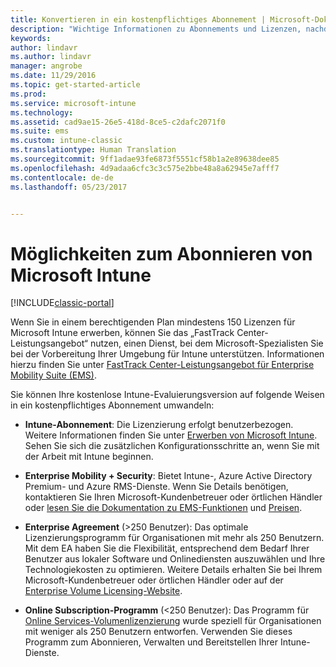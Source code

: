 ```yaml
---
title: Konvertieren in ein kostenpflichtiges Abonnement | Microsoft-Dokumentation
description: "Wichtige Informationen zu Abonnements und Lizenzen, nachdem Sie Ihre kostenlose 30-tägige Evaluierungsversion von Intune eingerichtet haben."
keywords: 
author: lindavr
ms.author: lindavr
manager: angrobe
ms.date: 11/29/2016
ms.topic: get-started-article
ms.prod: 
ms.service: microsoft-intune
ms.technology: 
ms.assetid: cad9ae15-26e5-418d-8ce5-c2dafc2071f0
ms.suite: ems
ms.custom: intune-classic
ms.translationtype: Human Translation
ms.sourcegitcommit: 9ff1adae93fe6873f5551cf58b1a2e89638dee85
ms.openlocfilehash: 4d9adaa6cfc3c3c575e2bbe48a8a62945e7afff7
ms.contentlocale: de-de
ms.lasthandoff: 05/23/2017


---
```


# <a name="ways-to-subscribe-to-microsoft-intune"></a>Möglichkeiten zum Abonnieren von Microsoft Intune

[!INCLUDE[classic-portal](../includes/classic-portal.md)]

Wenn Sie in einem berechtigenden Plan mindestens 150 Lizenzen für Microsoft Intune erwerben, können Sie das „FastTrack Center-Leistungsangebot“ nutzen, einen Dienst, bei dem Microsoft-Spezialisten Sie bei der Vorbereitung Ihrer Umgebung für Intune unterstützen. Informationen hierzu finden Sie unter [FastTrack Center-Leistungsangebot für Enterprise Mobility Suite (EMS)](https://docs.microsoft.com/enterprise-mobility/Solutions/fasttrack-center-benefit-for-enterprise-mobility-suite-ems).

Sie können Ihre kostenlose Intune-Evaluierungsversion auf folgende Weisen in ein kostenpflichtiges Abonnement umwandeln:

-   **Intune-Abonnement**: Die Lizenzierung erfolgt benutzerbezogen. Weitere Informationen finden Sie unter [Erwerben von Microsoft Intune](/intune-classic/get-started/start-with-a-paid-subscription-to-microsoft-intune). Sehen Sie sich die zusätzlichen Konfigurationsschritte an, wenn Sie mit der Arbeit mit Intune beginnen.

-   **Enterprise Mobility + Security**: Bietet Intune-, Azure Active Directory Premium- und Azure RMS-Dienste. Wenn Sie Details benötigen, kontaktieren Sie Ihren Microsoft-Kundenbetreuer oder örtlichen Händler oder [lesen Sie die Dokumentation zu EMS-Funktionen](https://www.microsoft.com/server-cloud/enterprise-mobility/overview.aspx) und [Preisen](https://www.microsoft.com/server-cloud/products/enterprise-mobility-suite/Purchasing.aspx).

-   **Enterprise Agreement** (&gt;250 Benutzer): Das optimale Lizenzierungsprogramm für Organisationen mit mehr als 250 Benutzern. Mit dem EA haben Sie die Flexibilität, entsprechend dem Bedarf Ihrer Benutzer aus lokaler Software und Onlinediensten auszuwählen und Ihre Technologiekosten zu optimieren. Weitere Details erhalten Sie bei Ihrem Microsoft-Kundenbetreuer oder örtlichen Händler oder auf der [Enterprise Volume Licensing-Website](http://www.microsoft.com/licensing/licensing-options/enterprise.aspx).

-   **Online Subscription-Programm** (&lt;250 Benutzer): Das Programm für [Online Services-Volumenlizenzierung](http://www.microsoft.com/licensing/online-services/default.aspx) wurde speziell für Organisationen mit weniger als 250 Benutzern entworfen. Verwenden Sie dieses Programm zum Abonnieren, Verwalten und Bereitstellen Ihrer Intune-Dienste.

